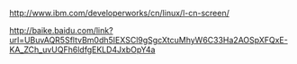 
http://www.ibm.com/developerworks/cn/linux/l-cn-screen/

http://baike.baidu.com/link?url=UBuvAQR5SfltvBm0dh5IEXSCl9gSgcXtcuMhyW6C33Ha2AOSpXFQxE-KA_ZCh_uvUQFh6ldfgEKLD4JxbOpY4a

